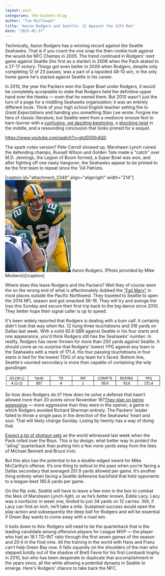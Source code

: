 ```yaml
---
layout: post
categories: the-buckets-blog
author: "Tim Mullhaupt"
title: "Aaron Rodgers and Seattle: 12 Against the 12th Man"
date: "2015-01-17"
---
```


Technically, Aaron Rodgers has a winning record against the Seattle Seahawks. That is if you count the one snap the then-rookie took against the would-be NFC Champs in 2005. The trend continued in Rodgers' next game against Seattle (his first as a starter) in 2008 when the Pack skated to a 27-17 victory. Things got even better in 2009 when Rodgers, despite only completing 12 of 23 passes, was a part of a lopsided 48-10 win, in the only home game he's started against Seattle in his career.

In 2010, the year the Packers won the Super Bowl under Rodgers, it would be completely acceptable to state that Rodgers held the definitive upper hand over the Hawks — even that he owned them. But 2010 wasn't just the turn of a page for a middling Seahawks organization; it was an entirely different book. Think of your high school English teacher setting fire to _Great Expectations_ and handing you something Stan Lee wrote. Forgive me fans of classic literature, but Seattle went from a mediocre snooze fest to barn-burner with a [confusing, yet dazzling beginning](https://www.youtube.com/watch?v=BDOBejlx7Us), a [shocking twist](https://www.youtube.com/watch?v=cnGa6ycrYYM) in the middle, and a resounding conclusion that looks primed for a sequel.

https://www.youtube.com/watch?v=gtzlD0Sh4Q0

The spark notes version? Pete Carroll showed up, Marshawn Lynch ruined the defending champs, Russell Wilson and Golden Tate made a "catch" over M.D. Jennings, the Legion of Boom formed, a Super Bowl was won, and after fighting off one nasty hangover, the Seahawks appear to be primed to be the first team to repeat since the '04 Patriots.

\[caption id="attachment\_2349" align="alignright" width="214"\][![Rodgers 2](/img/Rodgers-2-214x300.jpg)](http://www.flickr.com/photos/mikemorbeck/4231736194) Aaron Rodgers. (Photo provided by Mike Morbeck)\[/caption\]

Where does this leave Rodgers and the Packers? Well they of course were the on the wrong end of what is affectionately dubbed the ["Fail Mary"](https://www.youtube.com/watch?v=cnGa6ycrYYM) in most places outside the Pacific Northwest. They traveled to Seattle to open the 2014 NFL season and got smacked 36-16. They will try and avenge the loss this Sunday and secure their first trip back to the big dance since 2010. They better hope their signal caller is up to speed.

It's been widely reported that Rodgers is dealing with a bum calf. It certainly didn't look that way when No. 12 hung three touchdowns and 316 yards on Dallas last week. With a solid 92.6 QBR against Seattle in his four starts and one appearance, you'd think Rodgers still has the Seahawks' number. In reality, Rodgers has never thrown for more than 250 yards against Seattle. It should come as no surprise that Rodgers' lowest YPG against any team is the Seahawks with a mark of 171.4. His four passing touchdowns in four starts is tied for the lowest TD/G of any team he's faced. Bottom line, Seattle's vaunted secondary is more than capable of containing the wily gunslinger.

[![Aaaron Rodgers](/img/Aaaron-Rodgers.png)](http://www.thehighscreen.com/wp-content/uploads/2015/01/Aaaron-Rodgers.png)

So how does Rodgers do it? How does he solve a defense that hasn’t allowed more than 20 points since November 16?[They plan on being aggressive](http://www.thenewstribune.com/2015/01/14/3588849_richard-sherman-will-be-more-of.html?rh=1) — more aggressive than they were in the opener, a game in which Rodgers avoided Richard Sherman entirely. The Packers’ leader failed to throw a single pass in the direction of the Seahawks’ heart and soul. That will likely change Sunday. Losing by twenty has a way of doing that.

[Expect a lot of shotgun sets](http://www.king5.com/story/sports/nfl/seahawks/2015/01/15/aaron-rodgers-shotgun-calf-corey-linsley/21825327/) as the world witnessed last week when the Pack rolled over the Boys. This is by design; what better way to protect the “ailing” quarterback than putting him a few more yards away from the likes of Michael Bennett and Bruce Irvin.

But this also has the potential to be a double-edged sword for Mike McCarthy’s offense. It’s one thing to sellout to the pass when you’re facing a Dallas secondary that averaged 251.9 yards allowed per game. It’s another thing entirely when facing a Seattle defensive backfield that held opponents to a league-best 185.6 yards per game.

On the flip side, Seattle will have to leave a few men in the box to combat the likes of Marshawn Lynch-light, or as he’s better known, Eddie Lacy. Lacy was a nonfactor in week one, limited to just 34 yards on 12 carries. Still, if Lacy can find an inch, he’ll take a mile. Sustained success would open the play-action and subsequently the deep ball for Rodgers and will be essential if Green Bay wants to come away with a road win.

It boils down to this: Rodgers will need to be the quarterback that is the leading candidate among offensive players for League MVP — the player who had an 18:1 TD-INT ratio through the first seven games of the season and 20:4 in the final nine. All the training in the world with Hans and Franz can’t help Green Bay now. It falls squarely on the shoulders of the man who stepped boldly out of the shadow of Brett Favre for his first Lombardi trophy in 2010, but who has been desperate to duplicate that accomplishment in the years since, all the while allowing a potential dynasty in Seattle to emerge. Here's Rodgers' chance to take back the NFC.

